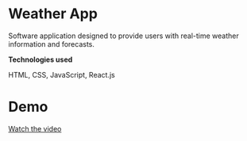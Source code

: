# Weather App

Software application designed to provide users with real-time weather information and forecasts.

**Technologies used**

HTML, CSS, JavaScript, React.js

# Demo

[Watch the video](https://github.com/VeronicaVez/weather-app/assets/156587162/57099132-22d0-452e-9fe0-d21caac1ef5e)
